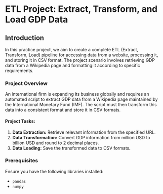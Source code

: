 # ETL Project: Extract, Transform, and Load GDP Data

## Introduction

In this practice project, we aim to create a complete ETL (Extract, Transform, Load) pipeline for accessing data from a website, processing it, and storing it in CSV format. The project scenario involves retrieving GDP data from a Wikipedia page and formatting it according to specific requirements.

### Project Overview

An international firm is expanding its business globally and requires an automated script to extract GDP data from a Wikipedia page maintained by the International Monetary Fund (IMF). The script must then transform this data into a consistent format and store it in CSV formats.

#### Project Tasks:

1. **Data Extraction:** Retrieve relevant information from the specified URL.
2. **Data Transformation:** Convert GDP information from million USD to billion USD and round to 2 decimal places.
3. **Data Loading:** Save the transformed data to CSV formats.

### Prerequisites

Ensure you have the following libraries installed:

- `pandas`
- `numpy`
